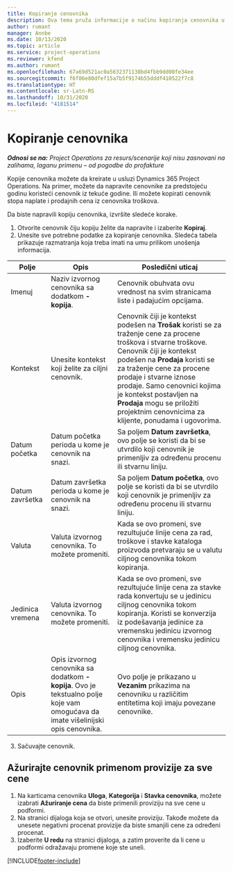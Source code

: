 ```yaml
---
title: Kopiranje cenovnika
description: Ova tema pruža informacije o načinu kopiranja cenovnika u usluzi Project Operations.
author: rumant
manager: Annbe
ms.date: 10/13/2020
ms.topic: article
ms.service: project-operations
ms.reviewer: kfend
ms.author: rumant
ms.openlocfilehash: 67a69d521ac0a5632371138bd4fbb9dd00fe34ee
ms.sourcegitcommit: f6f86e80dfef15a7b5f9174b55dddf410522f7c8
ms.translationtype: HT
ms.contentlocale: sr-Latn-RS
ms.lasthandoff: 10/31/2020
ms.locfileid: "4181514"
---
```

# <a name="copy-price-lists"></a>Kopiranje cenovnika

_**Odnosi se na:** Project Operations za resurs/scenarije koji nisu zasnovani na zalihama, laganu primenu – od pogodbe do profakture_

Kopije cenovnika možete da kreirate u usluzi Dynamics 365 Project Operations. Na primer, možete da napravite cenovnike za predstojeću godinu koristeći cenovnik iz tekuće godine.  Ili možete kopirati cenovnik stopa naplate i prodajnih cena iz cenovnika troškova. 

Da biste napravili kopiju cenovnika, izvršite sledeće korake.

1. Otvorite cenovnik čiju kopiju želite da napravite i izaberite **Kopiraj**.
2. Unesite sve potrebne podatke za kopiranje cenovnika. Sledeća tabela prikazuje razmatranja koja treba imati na umu prilikom unošenja informacija.

| Polje | Opis | Posledični uticaj |
| --- | --- | --- |
| Imenuj | Naziv izvornog cenovnika sa dodatkom **-kopija**. | Cenovnik obuhvata ovu vrednost na svim stranicama liste i padajućim opcijama. |
| Kontekst | Unesite kontekst koji želite za ciljni cenovnik. | Cenovnik čiji je kontekst podešen na **Trošak** koristi se za traženje cene za procene troškova i stvarne troškove. Cenovnik čiji je kontekst podešen na **Prodaja** koristi se za traženje cene za procene prodaje i stvarne iznose prodaje. Samo cenovnici kojima je kontekst postavljen na **Prodaja** mogu se priložiti projektnim cenovnicima za klijente, ponudama i ugovorima. |
| Datum početka | Datum početka perioda u kome je cenovnik na snazi. | Sa poljem **Datum završetka**, ovo polje se koristi da bi se utvrdilo koji cenovnik je primenljiv za određenu procenu ili stvarnu liniju. |
| Datum završetka | Datum završetka perioda u kome je cenovnik na snazi. | Sa poljem **Datum početka**, ovo polje se koristi da bi se utvrdilo koji cenovnik je primenljiv za određenu procenu ili stvarnu liniju. |
| Valuta | Valuta izvornog cenovnika. To možete promeniti. | Kada se ovo promeni, sve rezultujuće linije cena za rad, troškove i stavke kataloga proizvoda pretvaraju se u valutu ciljnog cenovnika tokom kopiranja. |
| Jedinica vremena | Valuta izvornog cenovnika. To možete promeniti. | Kada se ovo promeni, sve rezultujuće linije cena za stavke rada konvertuju se u jedinicu ciljnog cenovnika tokom kopiranja. Koristi se konverzija iz podešavanja jedinice za vremensku jedinicu izvornog cenovnika i vremensku jedinicu ciljnog cenovnika. |
| Opis | Opis izvornog cenovnika sa dodatkom **-kopija**. Ovo je tekstualno polje koje vam omogućava da imate višelinijski opis cenovnika. | Ovo polje je prikazano u **Vezanim** prikazima na cenovniku u različitim entitetima koji imaju povezane cenovnike. |

3. Sačuvajte cenovnik. 

## <a name="update-a-price-list-by-applying-a-mark-up-to-all-the-prices"></a>Ažurirajte cenovnik primenom provizije za sve cene

1. Na karticama cenovnika **Uloga**, **Kategorija** i **Stavka cenovnika**, možete izabrati **Ažuriranje cena** da biste primenili proviziju na sve cene u podformi. 
2. Na stranici dijaloga koja se otvori, unesite proviziju. Takođe možete da unesete negativni procenat provizije da biste smanjili cene za određeni procenat. 
3. Izaberite **U redu** na stranici dijaloga, a zatim proverite da li cene u podformi odražavaju promene koje ste uneli.


[!INCLUDE[footer-include](../includes/footer-banner.md)]